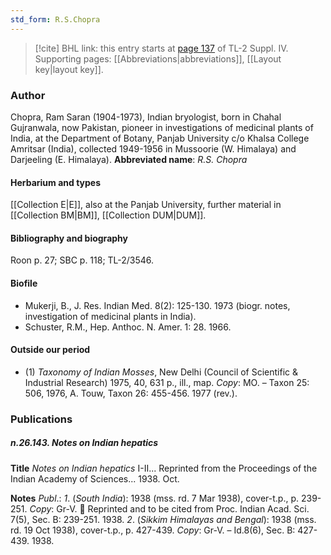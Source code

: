 ```yaml
---
std_form: R.S.Chopra
---
```


> [!cite] BHL link: this entry starts at [page 137](https://www.biodiversitylibrary.org/page/33265814) of TL-2 Suppl. IV.
> Supporting pages: [[Abbreviations|abbreviations]], [[Layout key|layout key]].

### Author

Chopra, Ram Saran (1904-1973), Indian bryologist, born in Chahal Gujranwala, now Pakistan, pioneer in investigations of medicinal plants of India, at the Department of Botany, Panjab University c/o Khalsa College Amritsar (India), collected 1949-1956 in Mussoorie (W. Himalaya) and Darjeeling (E. Himalaya). 
**Abbreviated name**: *R.S. Chopra*

#### Herbarium and types

[[Collection E|E]], also at the Panjab University, further material in [[Collection BM|BM]], [[Collection DUM|DUM]].

#### Bibliography and biography

Roon p. 27; SBC p. 118; TL-2/3546.

#### Biofile

- Mukerji, B., J. Res. Indian Med. 8(2): 125-130. 1973 (biogr. notes, investigation of medicinal plants in India).
- Schuster, R.M., Hep. Anthoc. N. Amer. 1: 28. 1966.

#### Outside our period

- (1) *Taxonomy of Indian Mosses*, New Delhi (Council of Scientific & Industrial Research) 1975, 40, 631 p., ill., map. *Copy*: MO. – Taxon 25: 506, 1976, A. Touw, Taxon 26: 455-456. 1977 (rev.).

### Publications

##### n.26.143. Notes on Indian hepatics

**Title**
*Notes on Indian hepatics* I-II... Reprinted from the Proceedings of the Indian Academy of Sciences... 1938. Oct.

**Notes**
*Publ*.: *1*. (*South India*): 1938 (mss. rd. 7 Mar 1938), cover-t.p., p. 239-251. *Copy*: Gr-V.  Reprinted and to be cited from Proc. Indian Acad. Sci. 7(5), Sec. B: 239-251. 1938.
*2*. (*Sikkim Himalayas and Bengal*): 1938 (mss. rd. 19 Oct 1938), cover-t.p., p. 427-439. *Copy*: Gr-V. – Id.8(6), Sec. B: 427-439. 1938.

